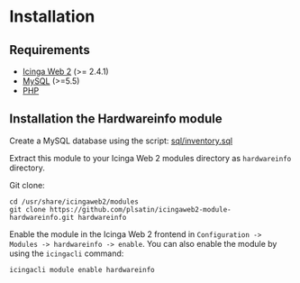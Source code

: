 # Installation

## Requirements

  * [Icinga Web 2](https://www.icinga.com/products/icinga-web-2/) (>= 2.4.1)
  * [MySQL](https://www.mysql.com) (>=5.5)
  * [PHP](https://www.php.net)


## Installation the Hardwareinfo module

Create a MySQL database using the script: [sql/inventory.sql](sql/inventory.sql)

Extract this module to your Icinga Web 2 modules directory as `hardwareinfo` directory.

Git clone:

```
cd /usr/share/icingaweb2/modules
git clone https://github.com/plsatin/icingaweb2-module-hardwareinfo.git hardwareinfo
```

Enable the module in the Icinga Web 2 frontend in `Configuration -> Modules -> hardwareinfo -> enable`.
You can also enable the module by using the `icingacli` command:

```
icingacli module enable hardwareinfo
```
